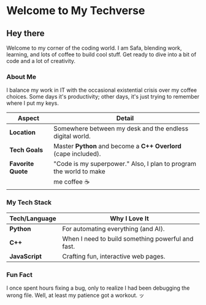 # Welcome to My Techverse

## Hey there

Welcome to my corner of the coding world. I am Safa, blending work, learning, and lots of coffee to build cool stuff. Get ready to dive into a bit of code and a lot of creativity.

### About Me

I balance my work in IT with the occasional existential crisis over my coffee choices. 
Some days it's productivity; other days, it's just trying to remember where I put my keys.

| **Aspect**            | **Detail**                                                         |
|-----------------------|--------------------------------------------------------------------|
| **Location**          | Somewhere between my desk and the endless digital world.          |
| **Tech Goals**        | Master **Python** and become a **C++ Overlord** (cape included).  |
| **Favorite Quote**    | "Code is my superpower." Also, I plan to program the world to make |
|                       | me coffee ☕                                                       |

### My Tech Stack

| **Tech/Language**   | **Why I Love It**                                       |
|---------------------|---------------------------------------------------------|
| **Python**          | For automating everything (and AI).                     |
| **C++**             | When I need to build something powerful and fast.       |
| **JavaScript**      | Crafting fun, interactive web pages.                    |

### Fun Fact

I once spent hours fixing a bug, only to realize I had been debugging the wrong file. 
Well, at least my patience got a workout. ッ
